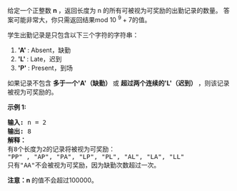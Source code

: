 <html>
 <body>
  <p>
   给定一个正整数
   <strong>
    n
   </strong>
   ，返回长度为 n 的所有可被视为可奖励的出勤记录的数量。 答案可能非常大，你只需返回结果mod 10
   <sup>
    9
   </sup>
   + 7的值。
  </p>
  <p>
   学生出勤记录是只包含以下三个字符的字符串：
  </p>
  <ol>
   <li>
    <strong>
     'A'
    </strong>
    : Absent，缺勤
   </li>
   <li>
    <strong>
     'L'
    </strong>
    : Late，迟到
   </li>
   <li>
    <strong>
     'P'
    </strong>
    : Present，到场
   </li>
  </ol>
  <p>
   如果记录不包含
   <strong>
    多于一个'A'（缺勤）
   </strong>
   或
   <strong>
    超过两个连续的'L'（迟到）
   </strong>
   ，则该记录被视为可奖励的。
  </p>
  <p>
   <strong>
    示例 1:
   </strong>
  </p>
  <pre>
<strong>输入:</strong> n = 2
<strong>输出:</strong> 8 <strong>
解释：</strong>
有8个长度为2的记录将被视为可奖励：
"PP" , "AP", "PA", "LP", "PL", "AL", "LA", "LL"
只有"AA"不会被视为可奖励，因为缺勤次数超过一次。</pre>
  <p>
   <strong>
    注意：n
   </strong>
   的值不会超过100000。
  </p>
 </body>
</html>
